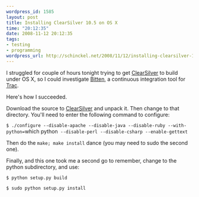```yaml
--- 
wordpress_id: 1585
layout: post
title: Installing ClearSilver 10.5 on OS X
time: "20:12:35"
date: 2008-11-12 20:12:35
tags: 
- testing
- programming
wordpress_url: http://schinckel.net/2008/11/12/installing-clearsilver-105-on-os-x/
---
```

I struggled for couple of hours tonight trying to get [ClearSilver][1] to build under OS X, so I could investigate [Bitten][2], a continuous integration tool for [Trac][3].

Here's how I succeeded.

Download the source to [ClearSilver][4] and unpack it. Then change to that directory. You'll need to enter the following command to configure:

`$ ./configure --disable-apache --disable-java --disable-ruby --with-python=`which python` --disable-perl --disable-csharp --enable-gettext`  


Then do the `make; make install` dance (you may need to sudo the second one).

Finally, and this one took me a second go to remember, change to the python subdirectory, and use:

`$ python setup.py build`

`$ sudo python setup.py install`  


   [1]: http://www.clearsilver.net
   [2]: http://bitten.edgewall.org/
   [3]: http://trac.edgewall.org/
   [4]: http://www.clearsilver.net/downloads/

